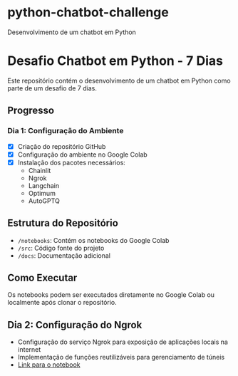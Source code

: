 # python-chatbot-challenge
Desenvolvimento de um chatbot em Python

# Desafio Chatbot em Python - 7 Dias

Este repositório contém o desenvolvimento de um chatbot em Python como parte de um desafio de 7 dias.

## Progresso

### Dia 1: Configuração do Ambiente
- [x] Criação do repositório GitHub
- [x] Configuração do ambiente no Google Colab
- [x] Instalação dos pacotes necessários:
  - Chainlit
  - Ngrok
  - Langchain
  - Optimum
  - AutoGPTQ

## Estrutura do Repositório
- `/notebooks`: Contém os notebooks do Google Colab
- `/src`: Código fonte do projeto
- `/docs`: Documentação adicional

## Como Executar
Os notebooks podem ser executados diretamente no Google Colab ou localmente após clonar o repositório.

## Dia 2: Configuração do Ngrok
- Configuração do serviço Ngrok para exposição de aplicações locais na internet
- Implementação de funções reutilizáveis para gerenciamento de túneis
- [Link para o notebook](./notebooks/Dia2-Configuracao-Ngrok.ipynb)
